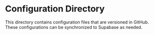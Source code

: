 # Configuration Directory

This directory contains configuration files that are versioned in GitHub.
These configurations can be synchronized to Supabase as needed.